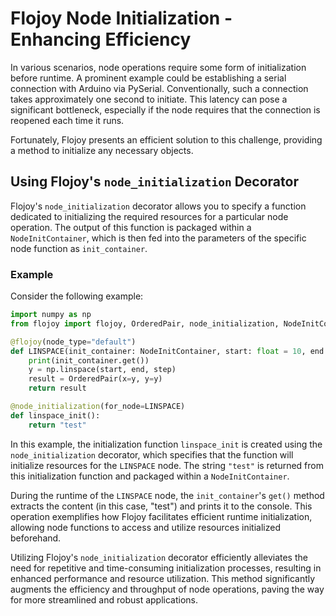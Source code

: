 # Flojoy Node Initialization - Enhancing Efficiency

In various scenarios, node operations require some form of initialization before runtime. A prominent example could be establishing a serial connection with Arduino via PySerial. Conventionally, such a connection takes approximately one second to initiate. This latency can pose a significant bottleneck, especially if the node requires that the connection is reopened each time it runs.

Fortunately, Flojoy presents an efficient solution to this challenge, providing a method to initialize any necessary objects.

## Using Flojoy's `node_initialization` Decorator

Flojoy's `node_initialization` decorator allows you to specify a function dedicated to initializing the required resources for a particular node operation. The output of this function is packaged within a `NodeInitContainer`, which is then fed into the parameters of the specific node function as `init_container`.

### Example

Consider the following example:

```python
import numpy as np
from flojoy import flojoy, OrderedPair, node_initialization, NodeInitContainer

@flojoy(node_type="default")
def LINSPACE(init_container: NodeInitContainer, start: float = 10, end: float = 0, step: int = 1000) -> OrderedPair:
    print(init_container.get())
    y = np.linspace(start, end, step)
    result = OrderedPair(x=y, y=y)
    return result

@node_initialization(for_node=LINSPACE)
def linspace_init():
    return "test"
```

In this example, the initialization function `linspace_init` is created using the `node_initialization` decorator, which specifies that the function will initialize resources for the `LINSPACE` node. The string `"test"` is returned from this initialization function and packaged within a `NodeInitContainer`.

During the runtime of the `LINSPACE` node, the `init_container`'s `get()` method extracts the content (in this case, "test") and prints it to the console. This operation exemplifies how Flojoy facilitates efficient runtime initialization, allowing node functions to access and utilize resources initialized beforehand.

Utilizing Flojoy's `node_initialization` decorator efficiently alleviates the need for repetitive and time-consuming initialization processes, resulting in enhanced performance and resource utilization. This method significantly augments the efficiency and throughput of node operations, paving the way for more streamlined and robust applications.
